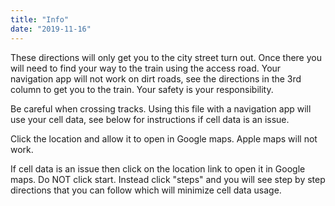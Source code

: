 ```yaml
---
title: "Info"
date: "2019-11-16"
---
```


These directions will only get you to the city street turn out. Once there you will need to find your way to the train using the access road. Your navigation app will not work on dirt roads, see the directions in the 3rd column to get you to the train. Your safety is your responsibility.

Be careful when crossing tracks. Using this file with a navigation app will use your cell data, see below for instructions if cell data is an issue.

Click the location and allow it to open in Google maps. Apple maps will not work.

If cell data is an issue then click on the location link to open it in Google maps. Do NOT click start. Instead click "steps" and you will see step by step directions that you can follow which will minimize cell data usage.

